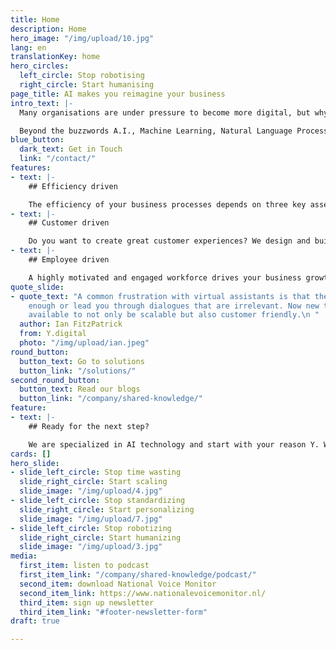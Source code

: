 ```yaml
---
title: Home
description: Home
hero_image: "/img/upload/10.jpg"
lang: en
translationKey: home
hero_circles:
  left_circle: Stop robotising
  right_circle: Start humanising
page_title: AI makes you reimagine your business
intro_text: |-
  Many organisations are under pressure to become more digital, but why? Digital transformation is surely not the objective, it is a means to an end. The reason why we invest in technology is the empowerment of humans. Empowerment means leaving the tedious and repetitive work to your trusted digital colleague. Empowerment means truly scalable self-service for your customers without compromising on the human touch. Empowerment means no barriers, black-boxes, or lock-in but open and auditable solutions.

  Beyond the buzzwords A.I., Machine Learning, Natural Language Processing, and Knowledge Graphs provide the foundations for Empowerment, but the true power comes not from technology but by using the Human as the Blueprint.
blue_button:
  dark_text: Get in Touch
  link: "/contact/"
features:
- text: |-
    ## Efficiency driven

    The efficiency of your business processes depends on three key assets of your organization: employees, knowledge and systems. We capture human intelligence in our solutions for Intelligent Document Processing. Applying this in your business will significantly increase efficiency and quality. Key results: scalability, improved accuracy, increased productivity and a significant cost reduction.
- text: |-
    ## Customer driven

    Do you want to create great customer experiences? We design and build AI-powered solutions that play an important role throughout the customer journey. With our advanced conversational AI technology we deliver outstanding chatbots and voice assistants. Key results: more intelligent conversations, high first time right resolution and increased customer satisfaction.
- text: |-
    ## Employee driven

    A highly motivated and engaged workforce drives your business growth. Our digital AI assistants support your employees, by providing relevant information and knowledge, suggesting decisions, processing documents or automating repetitive work. Key results: more satisfied employees, higher quality, less workload, less repetitive work and increased flexibility.
quote_slide:
- quote_text: "A common frustration with virtual assistants is that they do not understand
    enough or lead you through dialogues that are irrelevant. Now new technology is
    available to not only be scalable but also customer friendly.\n "
  author: Ian FitzPatrick
  from: Y.digital
  photo: "/img/upload/ian.jpeg"
round_button:
  button_text: Go to solutions
  button_link: "/solutions/"
second_round_button:
  button_text: Read our blogs
  button_link: "/company/shared-knowledge/"
feature:
- text: |-
    ## Ready for the next step?

    We are specialized in AI technology and start with your reason Y. Would you like to know what value this can add to your organization? [Please contact us](/contact/ "Please contact us")
cards: []
hero_slide:
- slide_left_circle: Stop time wasting
  slide_right_circle: Start scaling
  slide_image: "/img/upload/4.jpg"
- slide_left_circle: Stop standardizing
  slide_right_circle: Start personalizing
  slide_image: "/img/upload/7.jpg"
- slide_left_circle: Stop robotizing
  slide_right_circle: Start humanizing
  slide_image: "/img/upload/3.jpg"
media:
  first_item: listen to podcast
  first_item_link: "/company/shared-knowledge/podcast/"
  second_item: download National Voice Monitor
  second_item_link: https://www.nationalevoicemonitor.nl/
  third_item: sign up newsletter
  third_item_link: "#footer-newsletter-form"
draft: true

---
```

